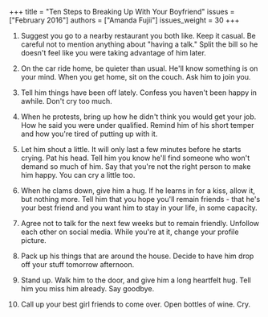 +++
title = "Ten Steps to Breaking Up With Your Boyfriend"
issues = ["February 2016"]
authors = ["Amanda Fujii"]
issues_weight = 30
+++

1. Suggest you go to a nearby restaurant you both like. Keep it casual. Be careful not to mention anything about "having a talk." Split the bill so he doesn't feel like you were taking advantage of him later.

2. On the car ride home, be quieter than usual. He'll know something is on your mind. When you get home, sit on the couch. Ask him to join you.

3. Tell him things have been off lately. Confess you haven't been happy in awhile. Don't cry too much.

4. When he protests, bring up how he didn't think you would get your job. How he said you were under qualified. Remind him of his short temper and how you're tired of putting up with it.

5. Let him shout a little. It will only last a few minutes before he starts crying. Pat his head. Tell him you know he'll find someone who won't demand so much of him. Say that you're not the right person to make him happy. You can cry a little too.

6. When he clams down, give him a hug. If he learns in for a kiss, allow it, but nothing more. Tell him that you hope you'll remain friends - that he's your best friend and you want him to stay in your life, in some capacity.

7. Agree not to talk for the next few weeks but to remain friendly. Unfollow each other on social media. While you're at it, change your profile picture.

8. Pack up his things that are around the house. Decide to have him drop off your stuff tomorrow afternoon.

9. Stand up. Walk him to the door, and give him a long heartfelt hug. Tell him you miss him already. Say goodbye.

10. Call up your best girl friends to come over. Open bottles of wine. Cry.
